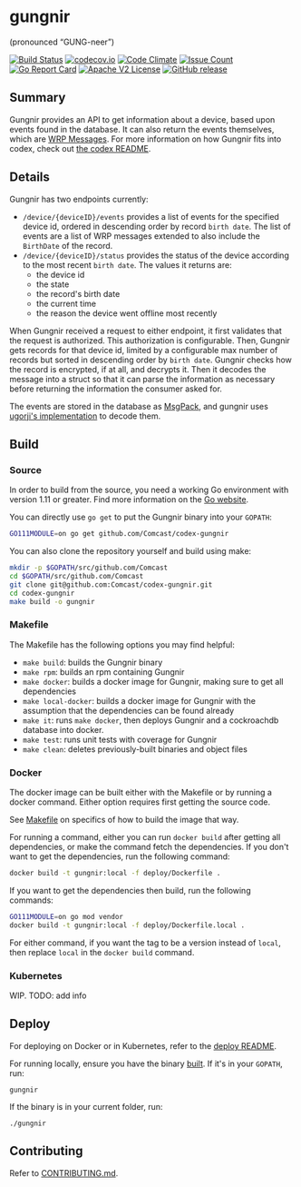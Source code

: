 # gungnir
(pronounced “GUNG-neer”)

[![Build Status](https://travis-ci.com/Comcast/codex-gungnir.svg?branch=master)](https://travis-ci.com/Comcast/codex-gungnir)
[![codecov.io](http://codecov.io/github/Comcast/codex-gungnir/coverage.svg?branch=master)](http://codecov.io/github/Comcast/codex-gungnir?branch=master)
[![Code Climate](https://codeclimate.com/github/Comcast/codex-gungnir/badges/gpa.svg)](https://codeclimate.com/github/Comcast/codex-gungnir)
[![Issue Count](https://codeclimate.com/github/Comcast/codex-gungnir/badges/issue_count.svg)](https://codeclimate.com/github/Comcast/codex-gungnir)
[![Go Report Card](https://goreportcard.com/badge/github.com/Comcast/codex-gungnir)](https://goreportcard.com/report/github.com/Comcast/codex-gungnir)
[![Apache V2 License](http://img.shields.io/badge/license-Apache%20V2-blue.svg)](https://github.com/Comcast/codex-gungnir/blob/master/LICENSE)
[![GitHub release](https://img.shields.io/github/release/Comcast/codex-gungnir.svg)](CHANGELOG.md)


## Summary

Gungnir provides an API to get information about a device, based upon events 
found in the database.  It can also return the events themselves, which are
[WRP Messages](https://github.com/Comcast/wrp-c/wiki/Web-Routing-Protocol).
For more information on how Gungnir fits into codex, check out [the codex README](https://github.com/Comcast/codex).

## Details

Gungnir has two endpoints currently:
* `/device/{deviceID}/events` provides a list of events for the specified 
  device id, ordered in descending order by record `birth date`.  The list of 
  events are a list of WRP messages extended to also include the `BirthDate` of 
  the record.
* `/device/{deviceID}/status` provides the status of the device according to 
  the most recent `birth date`.  The values it returns are:
  * the device id
  * the state
  * the record's birth date
  * the current time
  * the reason the device went offline most recently

When Gungnir received a request to either endpoint, it first validates that 
the request is authorized.  This authorization is configurable.  Then, Gungnir 
gets records for that device id, limited by a configurable max number of 
records but sorted in descending order by `birth date`.  Gungnir checks how the 
record is encrypted, if at all, and decrypts it.  Then it decodes the message 
into a struct so that it can parse the information as necessary before returning 
the information the consumer asked for.

The events are stored in the database as [MsgPack](https://msgpack.org/index.html),
and gungnir uses [ugorji's implementation](https://github.com/ugorji/go) to 
decode them.

## Build

### Source

In order to build from the source, you need a working Go environment with 
version 1.11 or greater. Find more information on the [Go website](https://golang.org/doc/install).

You can directly use `go get` to put the Gungnir binary into your `GOPATH`:
```bash
GO111MODULE=on go get github.com/Comcast/codex-gungnir
```

You can also clone the repository yourself and build using make:

```bash
mkdir -p $GOPATH/src/github.com/Comcast
cd $GOPATH/src/github.com/Comcast
git clone git@github.com:Comcast/codex-gungnir.git
cd codex-gungnir
make build -o gungnir
```

### Makefile

The Makefile has the following options you may find helpful:
* `make build`: builds the Gungnir binary
* `make rpm`: builds an rpm containing Gungnir
* `make docker`: builds a docker image for Gungnir, making sure to get all 
   dependencies
* `make local-docker`: builds a docker image for Gungnir with the assumption
   that the dependencies can be found already
* `make it`: runs `make docker`, then deploys Gungnir and a cockroachdb 
   database into docker.
* `make test`: runs unit tests with coverage for Gungnir
* `make clean`: deletes previously-built binaries and object files

### Docker

The docker image can be built either with the Makefile or by running a docker 
command.  Either option requires first getting the source code.

See [Makefile](#Makefile) on specifics of how to build the image that way.

For running a command, either you can run `docker build` after getting all 
dependencies, or make the command fetch the dependencies.  If you don't want to 
get the dependencies, run the following command:
```bash
docker build -t gungnir:local -f deploy/Dockerfile .
```
If you want to get the dependencies then build, run the following commands:
```bash
GO111MODULE=on go mod vendor
docker build -t gungnir:local -f deploy/Dockerfile.local .
```

For either command, if you want the tag to be a version instead of `local`, 
then replace `local` in the `docker build` command.

### Kubernetes

WIP. TODO: add info

## Deploy

For deploying on Docker or in Kubernetes, refer to the [deploy README](https://github.com/Comcast/codex/tree/master/deploy/README.md).

For running locally, ensure you have the binary [built](#Source).  If it's in 
your `GOPATH`, run:
```
gungnir
```
If the binary is in your current folder, run:
```
./gungnir
```

## Contributing

Refer to [CONTRIBUTING.md](CONTRIBUTING.md).